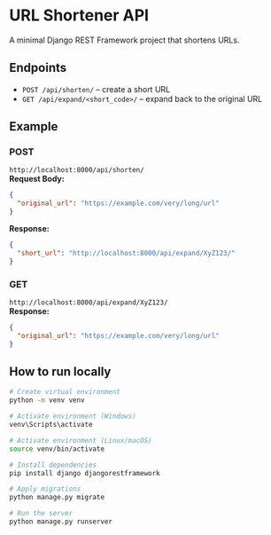 # URL Shortener API

A minimal Django REST Framework project that shortens URLs.

## Endpoints

- `POST /api/shorten/` – create a short URL  
- `GET /api/expand/<short_code>/` – expand back to the original URL

## Example

### POST  
`http://localhost:8000/api/shorten/`  
**Request Body:**
```json
{
  "original_url": "https://example.com/very/long/url"
}
```
**Response:**
```json
{
  "short_url": "http://localhost:8000/api/expand/XyZ123/"
}
```

### GET  
`http://localhost:8000/api/expand/XyZ123/`  
**Response:**
```json
{
  "original_url": "https://example.com/very/long/url"
}
```

## How to run locally

```bash
# Create virtual environment
python -m venv venv

# Activate environment (Windows)
venv\Scripts\activate

# Activate environment (Linux/macOS)
source venv/bin/activate

# Install dependencies
pip install django djangorestframework

# Apply migrations
python manage.py migrate

# Run the server
python manage.py runserver
```
